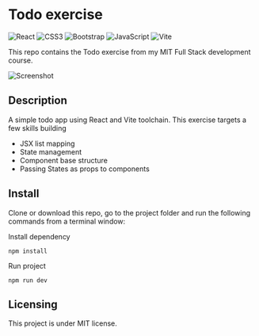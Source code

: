 # Todo exercise

![React](https://img.shields.io/badge/react-%2320232a.svg?style=for-the-badge&logo=react&logoColor=%2361DAFB) ![CSS3](https://img.shields.io/badge/css3-%231572B6.svg?style=for-the-badge&logo=css3&logoColor=white) ![Bootstrap](https://img.shields.io/badge/bootstrap-%23563D7C.svg?style=for-the-badge&logo=bootstrap&logoColor=white) ![JavaScript](https://img.shields.io/badge/javascript-%23323330.svg?style=for-the-badge&logo=javascript&logoColor=%23F7DF1E) ![Vite](https://img.shields.io/badge/vite-%23646CFF.svg?style=for-the-badge&logo=vite&logoColor=white)

This repo contains the Todo exercise from my MIT Full Stack development course.

![Screenshot](/Todos/assets/ReactTodoExercise.png?raw=true "Screenshot")

## Description

A simple todo app using React and Vite toolchain. This exercise targets a few skills building

- JSX list mapping
- State management
- Component base structure
- Passing States as props to components

## Install

Clone or download this repo, go to the project folder and run the following commands from a terminal window:

Install dependency

```
npm install
```

Run project

```
npm run dev
```

## Licensing

This project is under MIT license.

